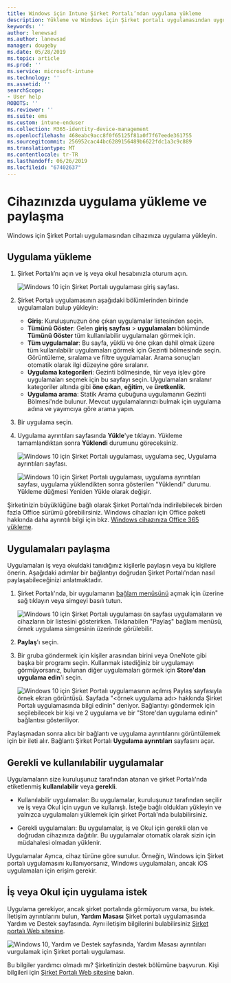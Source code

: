 ```yaml
---
title: Windows için Intune Şirket Portalı’ndan uygulama yükleme
description: Yükleme ve Windows için Şirket portalı uygulamasından uygulama paylaşma
keywords: ''
author: lenewsad
ms.author: lanewsad
manager: dougeby
ms.date: 05/28/2019
ms.topic: article
ms.prod: ''
ms.service: microsoft-intune
ms.technology: ''
ms.assetid: ''
searchScope:
- User help
ROBOTS: ''
ms.reviewer: ''
ms.suite: ems
ms.custom: intune-enduser
ms.collection: M365-identity-device-management
ms.openlocfilehash: 468eabc9acc8f0f65125f81a0f7f67eede361755
ms.sourcegitcommit: 256952cac44bc6289156489b6622fdc1a3c9c889
ms.translationtype: MT
ms.contentlocale: tr-TR
ms.lasthandoff: 06/26/2019
ms.locfileid: "67402637"
---
```

# <a name="install-and-share-apps-on-your-device"></a>Cihazınızda uygulama yükleme ve paylaşma
Windows için Şirket Portalı uygulamasından cihazınıza uygulama yükleyin.

## <a name="install-apps"></a>Uygulama yükleme

1. Şirket Portalı’nı açın ve iş veya okul hesabınızla oturum açın.  

    ![Windows 10 için Şirket Portalı uygulaması giriş sayfası.](./media/RS1_AppDetailsPage_Installed_03.png)    
2. Şirket Portalı uygulamasının aşağıdaki bölümlerinden birinde uygulamaları bulup yükleyin:  

    * **Giriş**: Kuruluşunuzun öne çıkan uygulamalar listesinden seçin.  
    * **Tümünü Göster**: Gelen **giriş sayfası** > **uygulamaları** bölümünde **Tümünü Göster** tüm kullanılabilir uygulamaları görmek için.  
    * **Tüm uygulamalar**: Bu sayfa, yüklü ve öne çıkan dahil olmak üzere tüm kullanılabilir uygulamaları görmek için Gezinti bölmesinde seçin. Görüntüleme, sıralama ve filtre uygulamalar. Arama sonuçları otomatik olarak ilgi düzeyine göre sıralanır.  
    * **Uygulama kategorileri**: Gezinti bölmesinde, tür veya işlev göre uygulamaları seçmek için bu sayfayı seçin. Uygulamaları sıralanır kategoriler altında gibi **öne çıkan**, **eğitim**, ve **üretkenlik**.  
    * **Uygulama arama**: Statik Arama çubuğuna uygulamanın Gezinti Bölmesi'nde bulunur.  Mevcut uygulamalarınızı bulmak için uygulama adına ve yayımcıya göre arama yapın.  

3. Bir uygulama seçin.   
4. Uygulama ayrıntıları sayfasında **Yükle**'ye tıklayın. Yükleme tamamlandıktan sonra **Yüklendi** durumunu göreceksiniz.  

    ![Windows 10 için Şirket Portalı uygulaması, uygulama seç, Uygulama ayrıntıları sayfası.](./media/RS1_AppDetailsPage_Installed_02.png)  
    
    ![Windows 10 için Şirket Portalı uygulaması, uygulama ayrıntıları sayfası, uygulama yüklendikten sonra gösterilen "Yüklendi" durumu. Yükleme düğmesi Yeniden Yükle olarak değişir.](./media/RS1_AppDetailsPage_Installed_01.png)    

 Şirketinizin büyüklüğüne bağlı olarak Şirket Portalı'nda indirilebilecek birden fazla Office sürümü görebilirsiniz. Windows cihazları için Office paketi hakkında daha ayrıntılı bilgi için bkz. [Windows cihazınıza Office 365 yükleme](./install-office-windows.md).

## <a name="share-apps"></a>Uygulamaları paylaşma  
Uygulamaları iş veya okuldaki tanıdığınız kişilerle paylaşın veya bu kişilere önerin. Aşağıdaki adımlar bir bağlantıyı doğrudan Şirket Portalı'ndan nasıl paylaşabileceğinizi anlatmaktadır.

1. Şirket Portalı'nda, bir uygulamanın [bağlam menüsünü](https://docs.microsoft.com//windows/uwp/design/controls-and-patterns/menus) açmak için üzerine sağ tıklayın veya simgeyi basılı tutun.  

    ![Windows 10 için Şirket Portalı uygulaması ön sayfası uygulamaların ve cihazların bir listesini gösterirken. Tıklanabilen "Paylaş" bağlam menüsü, örnek uygulama simgesinin üzerinde görülebilir. ](./media/1808_ShareContext_CP_Windows.png)  

2. **Paylaş**'ı seçin.
3. Bir gruba göndermek için kişiler arasından birini veya OneNote gibi başka bir programı seçin. Kullanmak istediğiniz bir uygulamayı görmüyorsanız, bulunan diğer uygulamaları görmek için **Store'dan uygulama edin**'i seçin.  

    ![Windows 10 için Şirket Portalı uygulamasının açılmış Paylaş sayfasıyla örnek ekran görüntüsü. Sayfada "<örnek uygulama adı> hakkında Şirket Portalı uygulamasında bilgi edinin" deniyor. Bağlantıyı göndermek için seçilebilecek bir kişi ve 2 uygulama ve bir "Store'dan uygulama edinin" bağlantısı gösteriliyor. ](./media/1808_ShareApps_CP_Windows.png) 

Paylaşmadan sonra alıcı bir bağlantı ve uygulama ayrıntılarını görüntülemek için bir ileti alır. Bağlantı Şirket Portalı **Uygulama ayrıntıları** sayfasını açar. 

## <a name="available-and-required-apps"></a>Gerekli ve kullanılabilir uygulamalar
Uygulamaların size kuruluşunuz tarafından atanan ve şirket Portalı'nda etiketlenmiş **kullanılabilir** veya **gerekli**. 

* Kullanılabilir uygulamalar: Bu uygulamalar, kuruluşunuz tarafından seçilir ve iş veya Okul için uygun ve kullanışlı. İsteğe bağlı oldukları yükleyin ve yalnızca uygulamaları yüklemek için şirket Portalı'nda bulabilirsiniz. 

* Gerekli uygulamaları: Bu uygulamalar, iş ve Okul için gerekli olan ve doğrudan cihazınıza dağıtılır. Bu uygulamalar otomatik olarak sizin için müdahalesi olmadan yüklenir. 

Uygulamalar Ayrıca, cihaz türüne göre sunulur. Örneğin, Windows için Şirket portalı uygulamasını kullanıyorsanız, Windows uygulamaları, ancak iOS uygulamaları için erişim gerekir.

## <a name="request-an-app-for-work-or-school"></a>İş veya Okul için uygulama istek  
Uygulama gerekiyor, ancak şirket portalında görmüyorum varsa, bu istek. İletişim ayrıntılarını bulun, **Yardım Masası** Şirket portalı uygulamasında Yardım ve Destek sayfasında. Aynı iletişim bilgilerini bulabilirsiniz [Şirket portalı Web sitesine](https://go.microsoft.com/fwlink/?linkid=2010980).    

  ![Windows 10, Yardım ve Destek sayfasında, Yardım Masası ayrıntıları vurgulamak için Şirket portalı uygulaması. ](./media/1812_UCP_Help_Support_helpdesk.png)  


Bu bilgiler yardımcı olmadı mı? Şirketinizin destek bölümüne başvurun. Kişi bilgileri için [Şirket Portalı Web sitesine](https://go.microsoft.com/fwlink/?linkid=2010980) bakın.  
